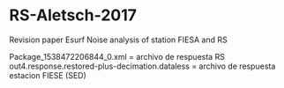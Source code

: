 # RS-Aletsch-2017
Revision paper Esurf
Noise analysis of station FIESA and RS

Package_1538472206844_0.xml = archivo de respuesta RS
out4.response.restored-plus-decimation.dataless = archivo de respuesta estacion FIESE (SED)
